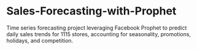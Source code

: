 # Sales-Forecasting-with-Prophet
Time series forecasting project leveraging Facebook Prophet to predict daily sales trends for 1115 stores, accounting for seasonality, promotions, holidays, and competition.
